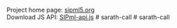 Project home page: [sipml5.org](http://www.sipml5.org) <br />
Download JS API: [SIPml-api.js](https://raw.githubusercontent.com/DoubangoTelecom/sipml5/master/release/SIPml-api.js)
#   s a r a t h - c a l l  
 #   s a r a t h - c a l l  
 